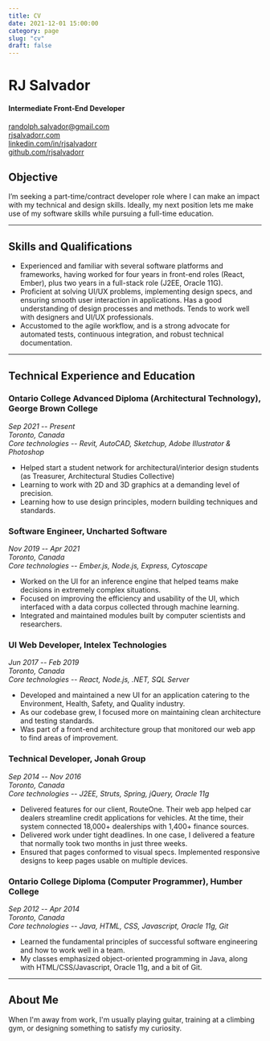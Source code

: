 ```yaml
---
title: CV
date: 2021-12-01 15:00:00
category: page
slug: "cv"
draft: false
---
```


# RJ Salvador

#### Intermediate Front-End Developer

[randolph.salvador@gmail.com](mailto:randolph.salvador@gmail.com)  
[rjsalvadorr.com](https://rjsalvadorr.com/)  
[linkedin.com/in/rjsalvadorr](https://www.linkedin.com/in/rjsalvadorr/)  
[github.com/rjsalvadorr](https://github.com/rjsalvadorr)

## Objective

I’m seeking a part-time/contract developer role where I can make an impact with my technical and design skills. Ideally, my next position lets me make use of my software skills while pursuing a full-time education.

---

## Skills and Qualifications

- Experienced and familiar with several software platforms and frameworks, having worked for four years in front-end roles (React, Ember), plus two years in a full-stack role (J2EE, Oracle 11G).
- Proficient at solving UI/UX problems, implementing design specs, and ensuring smooth user interaction in applications. Has a good understanding of design processes and methods. Tends to work well with designers and UI/UX professionals.
- Accustomed to the agile workflow, and is a strong advocate for automated tests, continuous integration, and robust technical documentation.

---

## Technical Experience and Education

### Ontario College Advanced Diploma (Architectural Technology), George Brown College

_Sep 2021 -- Present  
Toronto, Canada  
Core technologies -- Revit, AutoCAD, Sketchup, Adobe Illustrator & Photoshop_

- Helped start a student network for architectural/interior design students (as Treasurer, Architectural Studies Collective)
- Learning to work with 2D and 3D graphics at a demanding level of precision.
- Learning how to use design principles, modern building techniques and standards.

### Software Engineer, Uncharted Software

_Nov 2019 -- Apr 2021  
Toronto, Canada  
Core technologies -- Ember.js, Node.js, Express, Cytoscape_
 
- Worked on the UI for an inference engine that helped teams make decisions in extremely complex situations.
- Focused on improving the efficiency and usability of the UI, which interfaced with a data corpus collected through machine learning.
- Integrated and maintained modules built by computer scientists and researchers.

### UI Web Developer, Intelex Technologies

_Jun 2017 -- Feb 2019  
Toronto, Canada  
Core technologies -- React, Node.js, .NET, SQL Server_ 

- Developed and maintained a new UI for an application catering to the Environment, Health, Safety, and Quality industry.
- As our codebase grew, I focused more on maintaining clean architecture and testing standards.
- Was part of a front-end architecture group that monitored our web app to find areas of improvement.

### Technical Developer, Jonah Group

_Sep 2014 -- Nov 2016  
Toronto, Canada  
Core technologies -- J2EE, Struts, Spring, jQuery, Oracle 11g_

- Delivered features for our client, RouteOne. Their web app helped car dealers streamline credit applications for vehicles. At the time, their system connected 18,000+ dealerships with 1,400+ finance sources.
- Delivered work under tight deadlines. In one case, I delivered a feature that normally took two months in just three weeks.
- Ensured that pages conformed to visual specs. Implemented responsive designs to keep pages usable on multiple devices.

### Ontario College Diploma (Computer Programmer), Humber College

_Sep 2012 -- Apr 2014  
Toronto, Canada  
Core technologies -- Java, HTML, CSS, Javascript, Oracle 11g, Git_

- Learned the fundamental principles of successful software engineering and how to work well in a team.
- My classes emphasized object-oriented programming in Java, along with HTML/CSS/Javascript, Oracle 11g, and a bit of Git.

---

## About Me

When I'm away from work, I'm usually playing guitar, training at a climbing gym, or designing something to satisfy my curiosity.
